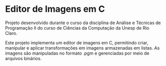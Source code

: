 
# Editor de Imagens em C

Projeto desenvolvido durante o curso da disciplina de Análise e Técnicas de Programação II do curso de Ciências da Computação da Unesp de Rio Claro.

Este projeto implementa um editor de imagens em C, permitindo criar, manipular e aplicar transformações em imagens armazenadas em listas. As imagens são manipuladas no formato .pgm e gerenciadas por meio de arquivos binários.
